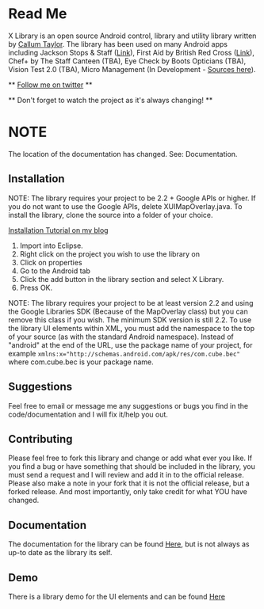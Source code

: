 Read Me
=======
X Library is an open source Android control, library and utility library written by [Callum Taylor][website].
The library has been used on many Android apps including Jackson Stops &amp; Staff ([Link][jss]), First Aid by British Red Cross ([Link][rca]), Chef+ by The Staff Canteen (TBA), Eye Check by Boots Opticians (TBA), Vision Test 2.0 (TBA), Micro Management (In Development - [Sources here][mpm]).

** [Follow me on twitter][twitter] **

** Don't forget to watch the project as it's always changing! **

NOTE
====
The location of the documentation has changed. See: Documentation.

Installation
------------
NOTE: The library requires your project to be 2.2 + Google APIs or higher. If you do not want to use the Google APIs, delete XUIMapOverlay.java.
To install the library, clone the source into a folder of your choice.

[Installation Tutorial on my blog][tut]

1. Import into Eclipse.
2. Right click on the project you wish to use the library on
3. Click on properties
4. Go to the Android tab
5. Click the add button in the library section and select X Library.
6. Press OK.

NOTE: The library requires your project to be at least version 2.2 and using the Google Libraries SDK (Because of the MapOverlay class) but you can remove this class if you wish. The minimum SDK version is still 2.2.
To use the library UI elements within XML, you must add the namespace to the top of your source (as with the standard Android namespace). Instead of "android" at the end of the URL, use the package name of your project, for example `xmlns:x="http://schemas.android.com/apk/res/com.cube.bec"` where com.cube.bec is your package name.

Suggestions
-----------
Feel free to email or message me any suggestions or bugs you find in the code/documentation and I will fix it/help you out.

Contributing
------------
Please feel free to fork this library and change or add what ever you like. If you find a bug or have something that should be included in the library, you must send a request and I will review and add it in to the official release. Please also make a note in your fork that it is not the official release, but a forked release. And most importantly, only take credit for what YOU have changed.

Documentation
-------------
The documentation for the library can be found [Here][doc], but is not always as up-to date as the library its self.

Demo
----
There is a library demo for the UI elements and can be found [Here][demo]

[jss]: http://market.android.com/details?id=uk.co.jacksonstops.property
[rca]: http://market.android.com/details?id=com.cube.rca
[mpm]: https://github.com/scruffyfox/Micro-Management
[doc]: http://documentation.callumtaylor.net/x-library
[demo]: http://github.com/scruffyfox/X-Library-Demo
[website]: https://callumtaylor.net
[twitter]: http://twitter.com/scruffyfox
[tut]: http://blog.callumtaylor.net/archives/106